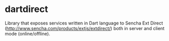 dartdirect
==========
Library that exposes services written in Dart language to Sencha Ext Direct (<http://www.sencha.com/products/extjs/extdirect/>) both in server and client mode (online/offline).
